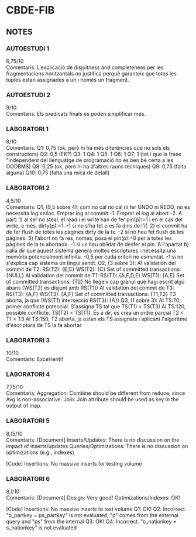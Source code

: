 # CBDE-FIB
## NOTES
### AUTOESTUDI 1
6,75/10  
Comentaris: L'explicació de disjoitness and completeness per les fragmentacions horitzontals no justifica perquè garanteix que totes les tuples estan assignades a un i només un fragment.

### AUTOESTUDI 2
9/10  
Comentaris: Els predicats finals es poden simplificar més.

### LABORATORI 1
8/10  
Comentaris: Q1: 0,75 (ok, però hi ha més diferències que no sols els constructors) Q2: 0,5 (FK?) Q3: 1 Q4: 1 Q5: 1 Q6: 1 Q7: 1 (tot i que la frase "independent del llenguatge de programació no és ben bé certa a les OODBMS) Q8: 0,25 (ok, però hi ha d'altres raons tècniques) Q9: 0,75 (falta alguna) Q10: 0,75 (falta una mica de detall)

### LABORATORI 2
4,5/10  
Comentaris: Q1, (0,5 sobre 4): com no cal no cal ni fer UNDO ni REDO, no es necessita log enlloc. Emprar log al commit -1. Emprar el log al abort -2. A part: 1) al ser no steal, el read i el write han de fer pin(p):=1 i en el cas del write, a més, dirty(p):=1. -1 si no s'ha fet o es fa dins de l'if. 2) el commit ha de fer flush de totes les pàgines dirty de la tx. -2 si no heu fet flush de les pàgines. 3) l'abort no fa res, només, posa el pin(p):=0 per a totes les pàgines de la tx abortada. -1 si us heu oblidat de desfer el pin. A l'apartat b) calia dir que aquest sistema genera moltes escriptures i necessita una memòria potencialment infinita. -0,5 per cada criteri no esmentat. -1 si no s'explica cap sistema on tingui sentit. Q2, (3 sobre 3): Al validation del commit de T2: RS(T2): {E,C} WS(T2): {C} Set of committed transactions: {NULL} Al validation del commit de T1: RS(T1): {A,F,D,E} WS(T1): {A,E} Set of committed transactions: {T2} No llegeix cap grànul que hagi escrit algú abans (WS(T2) és disjunt amb RS(T1)) Al validation del commit de T3: RS(T3): {A,F} WS(T3): {A,F} Set of committed transactions: {T1,T2} T3 aborta, ja que (WS(T1) intersecció RS(T3): {A}) Q3, (1 sobre 3): Al TS:70, primer conflicte potencial. S'assigna TS tal que TS(T1) < TS(T3) Al TS:120, possible conflicte. TS(T2) < TS(T1). És a dir, es crea un ordre parcial T2 < T1 < T3 Al TS:150, T2 aborta, ja estan els TS assignats i aplicant l'algoritme d'escriptura de TS la fa abortar

### LABORATORI 3
10/10  
Comentaris: Excel·lent!!

### LABORATORI 4
7,75/10  
Comentaris: Aggregation: Combine should be different from reduce, since Avg is non-associative. Join: Join attribute should be used as key in the output of map.

### LABORATORI 5
8,15/10  
Comentaris: 
[Document]
Inserts/Updates: There is no discussion on the impact of inserts/updates
Queries/Optimizations: There is no discussion on optimizations (e.g., indexes)  

[Code]
Insertions: No massive inserts for testing volume

### LABORATORI 6
8,1/10  
Comentaris: 
[Document]
Design: Very good!
Optimizations/Indexes: OK!  

[Code]
Insertions: No massive inserts to test volume
Q1: OK!
Q2: Incorrect. "p_partkey = ps_partkey" is not evaluated; "p" comes from the external query and "ps" from the internal
Q3: OK!
Q4: Incorrect. "c_nationkey = s_nationkey" is not evaluated
